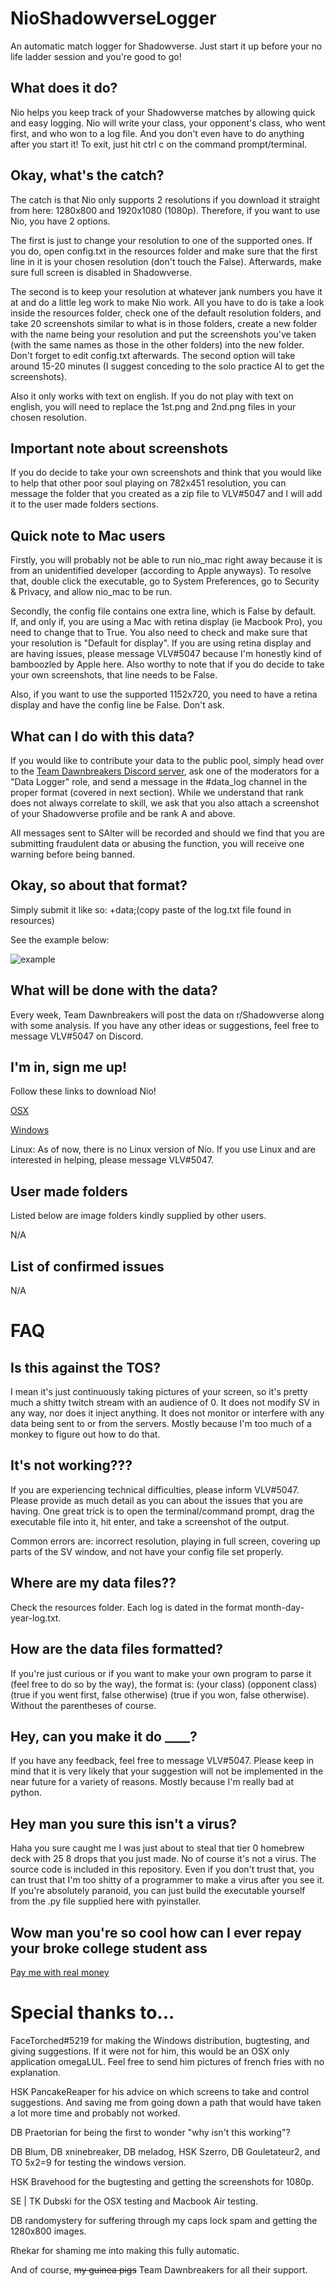 # NioShadowverseLogger
An automatic match logger for Shadowverse. Just start it up before your no life ladder session and you're good to go!


## What does it do?
Nio helps you keep track of your Shadowverse matches by allowing quick and easy logging. Nio will write your class, your opponent's class, who went first, and who won to a log file. And you don't even have to do anything after you start it! To exit, just hit ctrl c on the command prompt/terminal.


## Okay, what's the catch?
The catch is that Nio only supports 2 resolutions if you download it straight from here: 1280x800 and 1920x1080 (1080p). Therefore, if you want to use Nio, you have 2 options. 

The first is just to change your resolution to one of the supported ones. If you do, open config.txt in the resources folder and make sure that the first line in it is your chosen resolution (don't touch the False). Afterwards, make sure full screen is disabled in Shadowverse. 

The second is to keep your resolution at whatever jank numbers you have it at and do a little leg work to make Nio work. All you have to do is take a look inside the resources folder, check one of the default resolution folders, and take 20 screenshots similar to what is in those folders, create a new folder with the name being your resolution and put the screenshots you've taken (with the same names as those in the other folders) into the new folder. Don't forget to edit config.txt afterwards. The second option will take around 15-20 minutes (I suggest conceding to the solo practice AI to get the screenshots).

Also it only works with text on english. If you do not play with text on english, you will need to replace the 1st.png and 2nd.png files in your chosen resolution.


## Important note about screenshots
If you do decide to take your own screenshots and think that you would like to help that other poor soul playing on 782x451 resolution, you can message the folder that you created as a zip file to VLV#5047 and I will add it to the user made folders sections. 


## Quick note to Mac users

Firstly, you will probably not be able to run nio_mac right away because it is from an unidentified developer (according to Apple anyways). To resolve that, double click the executable, go to System Preferences, go to Security & Privacy, and allow nio_mac to be run.

Secondly, the config file contains one extra line, which is False by default. If, and only if, you are using a Mac with retina display (ie Macbook Pro), you need to change that to True. You also need to check and make sure that your resolution is "Default for display". If you are using retina display and are having issues, please message VLV#5047 because I'm honestly kind of bamboozled by Apple here. Also worthy to note that if you do decide to take your own screenshots, that line needs to be False. 

Also, if you want to use the supported 1152x720, you need to have a retina display and have the config line be False. Don't ask.


## What can I do with this data?
If you would like to contribute your data to the public pool, simply head over to the [Team Dawnbreakers Discord server](https://discord.gg/BjeFkVS), ask one of the moderators for a "Data Logger" role, and send a message in the #data_log channel in the proper format (covered in next section). While we understand that rank does not always correlate to skill, we ask that you also attach a screenshot of your Shadowverse profile and be rank A and above.

All messages sent to SAlter will be recorded and should we find that you are submitting fraudulent data or abusing the function, you will receive one warning before being banned.


## Okay, so about that format?
Simply submit it like so:
+data;(copy paste of the log.txt file found in resources)

See the example below:

![example](https://i.imgur.com/KVIB0Kv.png)


## What will be done with the data?
Every week, Team Dawnbreakers will post the data on r/Shadowverse along with some analysis. If you have any other ideas or suggestions, feel free to message VLV#5047 on Discord.


## I'm in, sign me up!
Follow these links to download Nio!

[OSX](http://www.mediafire.com/file/nylloktb5hd3cbd/nio_mac.zip/file)

[Windows](http://www.mediafire.com/file/88n2xgfc873z689/nio_windows.zip/file)

Linux: As of now, there is no Linux version of Nio. If you use Linux and are interested in helping, please message VLV#5047.


## User made folders
Listed below are image folders kindly supplied by other users.

N/A


## List of confirmed issues

N/A


# FAQ

## Is this against the TOS?

I mean it's just continuously taking pictures of your screen, so it's pretty much a shitty twitch stream with an audience of 0. It does not modify SV in any way, nor does it inject anything. It does not monitor or interfere with any data being sent to or from the servers. Mostly because I'm too much of a monkey to figure out how to do that.


## It's not working???
If you are experiencing technical difficulties, please inform VLV#5047. Please provide as much detail as you can about the issues that you are having. One great trick is to open the terminal/command prompt, drag the executable file into it, hit enter, and take a screenshot of the output.

Common errors are: incorrect resolution, playing in full screen, covering up parts of the SV window, and not have your config file set properly. 


## Where are my data files??
Check the resources folder. Each log is dated in the format month-day-year-log.txt. 


## How are the data files formatted?
If you're just curious or if you want to make your own program to parse it (feel free to do so by the way), the format is: (your class) (opponent class) (true if you went first, false otherwise) (true if you won, false otherwise). Without the parentheses of course. 


## Hey, can you make it do ____?

If you have any feedback, feel free to message VLV#5047. Please keep in mind that it is very likely that your suggestion will not be implemented in the near future for a variety of reasons. Mostly because I'm really bad at python.


## Hey man you sure this isn't a virus?
Haha you sure caught me I was just about to steal that tier 0 homebrew deck with 25 8 drops that you just made. No of course it's not a virus. The source code is included in this repository. Even if you don't trust that, you can trust that I'm too shitty of a programmer to make a virus after you see it. If you're absolutely paranoid, you can just build the executable yourself from the .py file supplied here with pyinstaller.


## Wow man you're so cool how can I ever repay your broke college student ass
[Pay me with real money](https://www.paypal.me/vlvsv)


# Special thanks to...
FaceTorched#5219 for making the Windows distribution, bugtesting, and giving suggestions. If it were not for him, this would be an OSX only application omegaLUL. Feel free to send him pictures of french fries with no explanation.

HSK PancakeReaper for his advice on which screens to take and control suggestions. And saving me from going down a path that would have taken a lot more time and probably not worked.

DB Praetorian for being the first to wonder "why isn't this working"?

DB Blum, DB xninebreaker, DB meladog, HSK Szerro, DB Gouletateur2, and TO 5x2=9 for testing the windows version.

HSK Bravehood for the bugtesting and getting the screenshots for 1080p. 

SE | TK Dubski for the OSX testing and Macbook Air testing.

DB randomystery for suffering through my caps lock spam and getting the 1280x800 images. 

Rhekar for shaming me into making this fully automatic.

And of course, ~~my guinea pigs~~ Team Dawnbreakers for all their support.

